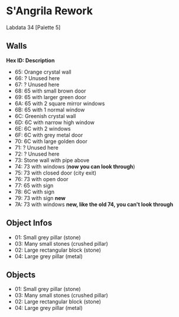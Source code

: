 # S'Angrila Rework

Labdata 34 [Palette 5]

## Walls

**Hex ID: Description**

-   65: Orange crystal wall
-   66: ? Unused here
-   67: ? Unused here
-   68: 65 with small brown door
-   69: 65 with larger green door
-   6A: 65 with 2 square mirror windows
-   6B: 65 with 1 normal window
-   6C: Greenish crystal wall
-   6D: 6C with narrow high window
-   6E: 6C with 2 windows
-   6F: 6C with grey metal door
-   70: 6C with large golden door
-   71: ? Unused here
-   72: ? Unused here
-   73: Stone wall with pipe above
-   74: 73 with windows (**now you can look through**)
-   75: 73 with closed door (city exit)
-   76: 73 with open door
-   77: 65 with sign
-   78: 6C with sign
-   79: 73 with sign **new**
-   7A: 73 with windows **new, like the old 74, you can't look through**

## Object Infos

-   01: Small grey pillar (stone)
-   03: Many small stones (crushed pillar)
-   02: Large rectangular block (stone)
-   04: Large grey pillar (metal)

## Objects

-   01: Small grey pillar (stone)
-   03: Many small stones (crushed pillar)
-   02: Large rectangular block (stone)
-   04: Large grey pillar (metal)
